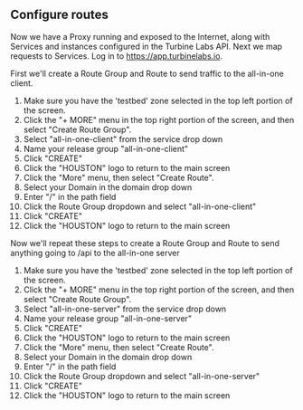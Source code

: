 ## Configure routes

Now we have a Proxy running and exposed to the Internet, along with Services and
instances configured in the Turbine Labs API. Next we map requests to
Services. Log in to https://app.turbinelabs.io.

First we'll create a Route Group and Route to send traffic to the all-in-one
client.

1. Make sure you have the 'testbed' zone selected in the top left portion of the
screen.
2. Click the "+ MORE" menu in the top right portion of the screen, and then
select "Create Route Group".
3. Select "all-in-one-client" from the service drop down
4. Name your release group "all-in-one-client"
5. Click "CREATE"
6. Click the "HOUSTON" logo to return to the main screen
7. Click the "More" menu, then select "Create Route".
8. Select your Domain in the domain drop down
9. Enter "/" in the path field
10. Click the Route Group dropdown and select "all-in-one-client"
11. Click "CREATE"
12. Click the "HOUSTON" logo to return to the main screen

Now we'll repeat these steps to create a Route Group and Route to send anything
going to /api to the all-in-one server

1. Make sure you have the 'testbed' zone selected in the top left portion of the
screen.
2. Click the "+ MORE" menu in the top right portion of the screen, and then
select "Create Route Group".
3. Select "all-in-one-server" from the service drop down
4. Name your release group "all-in-one-server"
5. Click "CREATE"
6. Click the "HOUSTON" logo to return to the main screen
7. Click the "More" menu, then select "Create Route".
8. Select your Domain in the domain drop down
9. Enter "/" in the path field
10. Click the Route Group dropdown and select "all-in-one-server"
11. Click "CREATE"
12. Click the "HOUSTON" logo to return to the main screen
